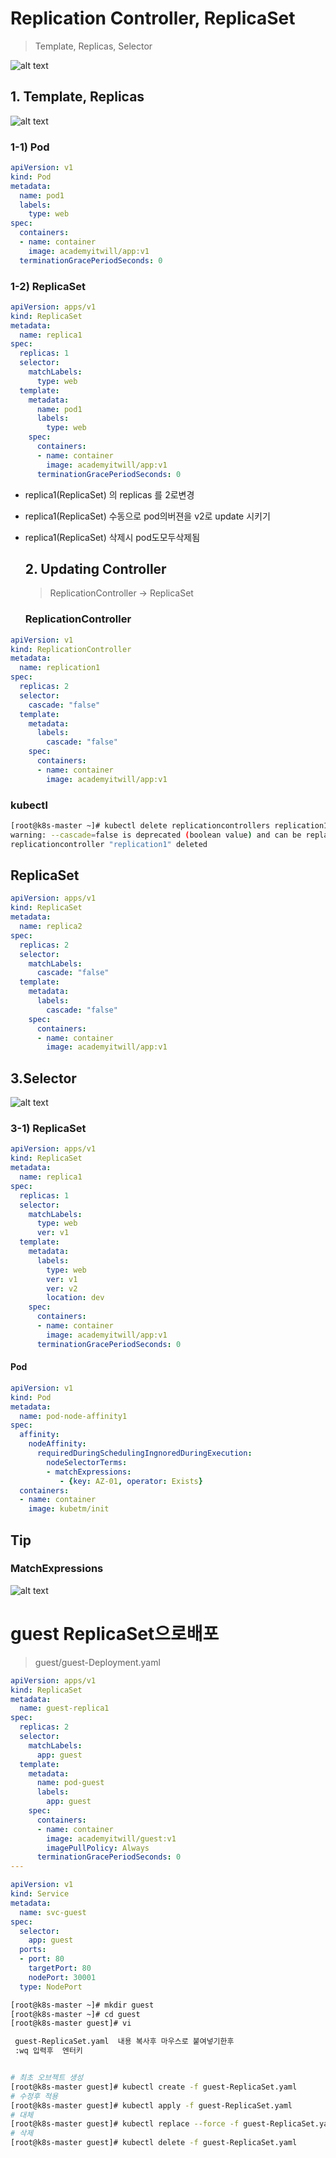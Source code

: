 # Replication Controller, ReplicaSet

> Template, Replicas, Selector 

![alt text](image-24.png)


  ## 1. Template, Replicas 
  
  ![alt text](image-25.png)

   ### 1-1) Pod 

```yaml
apiVersion: v1
kind: Pod
metadata:
  name: pod1
  labels:
    type: web
spec:
  containers:
  - name: container
    image: academyitwill/app:v1
  terminationGracePeriodSeconds: 0
```

   ### 1-2) ReplicaSet

```yml
apiVersion: apps/v1
kind: ReplicaSet
metadata:
  name: replica1
spec:
  replicas: 1
  selector:
    matchLabels:
      type: web
  template:
    metadata:
      name: pod1
      labels:
        type: web
    spec:
      containers:
      - name: container
        image: academyitwill/app:v1
      terminationGracePeriodSeconds: 0
```
- replica1(ReplicaSet) 의 replicas 를 2로변경
- replica1(ReplicaSet) 수동으로  pod의버젼을 v2로 update 시키기
- replica1(ReplicaSet) 삭제시 pod도모두삭제됨




  ## 2. Updating Controller

  > ReplicationController -> ReplicaSet

  ### ReplicationController 

```yml
apiVersion: v1
kind: ReplicationController
metadata:
  name: replication1
spec:
  replicas: 2
  selector:
    cascade: "false"
  template:
    metadata:
      labels:
        cascade: "false"
    spec:
      containers:
      - name: container
        image: academyitwill/app:v1
```
   ### kubectl 

  ```bash
  [root@k8s-master ~]# kubectl delete replicationcontrollers replication1 --cascade=false
warning: --cascade=false is deprecated (boolean value) and can be replaced with --cascade=orphan.
replicationcontroller "replication1" deleted
  ``` 
   ## ReplicaSet

```yml
apiVersion: apps/v1
kind: ReplicaSet
metadata:
  name: replica2
spec:
  replicas: 2
  selector:
    matchLabels:
      cascade: "false"
  template:
    metadata:
      labels:
        cascade: "false"
    spec:
      containers:
      - name: container
        image: academyitwill/app:v1
```

  ## 3.Selector

  ![alt text](image-26.png)

   ### 3-1) ReplicaSet

```yml
apiVersion: apps/v1
kind: ReplicaSet
metadata:
  name: replica1
spec:
  replicas: 1
  selector:
    matchLabels:
      type: web
      ver: v1
  template:
    metadata:
      labels:
        type: web
        ver: v1
        ver: v2
        location: dev
    spec:
      containers:
      - name: container
        image: academyitwill/app:v1
      terminationGracePeriodSeconds: 0
```
  #### Pod 

```yml
apiVersion: v1
kind: Pod
metadata:
  name: pod-node-affinity1
spec:
  affinity:
    nodeAffinity:
      requiredDuringSchedulingIngnoredDuringExecution:
        nodeSelectorTerms:
        - matchExpressions:
  	       - {key: AZ-01, operator: Exists}
  containers:
  - name: container
    image: kubetm/init
```

  ## Tip

   ### MatchExpressions 

  ![alt text](image-27.png)


# guest ReplicaSet으로배포

> guest/guest-Deployment.yaml

```yml
apiVersion: apps/v1
kind: ReplicaSet
metadata:
  name: guest-replica1
spec:
  replicas: 2
  selector:
    matchLabels:
      app: guest
  template:
    metadata:
      name: pod-guest
      labels:
        app: guest
    spec:
      containers:
      - name: container
        image: academyitwill/guest:v1
        imagePullPolicy: Always
      terminationGracePeriodSeconds: 0
---

apiVersion: v1
kind: Service
metadata:
  name: svc-guest
spec:
  selector:
    app: guest
  ports:
  - port: 80
    targetPort: 80
    nodePort: 30001
  type: NodePort


```

```bash
[root@k8s-master ~]# mkdir guest
[root@k8s-master ~]# cd guest
[root@k8s-master guest]# vi 

 guest-ReplicaSet.yaml  내용 복사후 마우스로 붙여넣기한후
 :wq 입력후  엔터키 


# 최초 오브젝트 생성
[root@k8s-master guest]# kubectl create -f guest-ReplicaSet.yaml
# 수정후 적용
[root@k8s-master guest]# kubectl apply -f guest-ReplicaSet.yaml
# 대체
[root@k8s-master guest]# kubectl replace --force -f guest-ReplicaSet.yaml
# 삭제
[root@k8s-master guest]# kubectl delete -f guest-ReplicaSet.yaml
```

```


